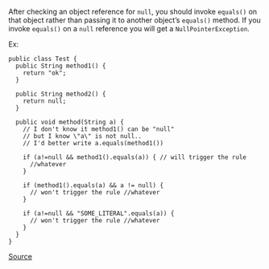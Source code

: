 After checking an object reference for `null`, you should invoke `equals()` on that object rather than passing it to another object’s `equals()` method. If you invoke `equals()` on a `null` reference you will get a `NullPointerException`.

Ex:

```
public class Test {
  public String method1() {
    return "ok";
  }

  public String method2() {
    return null;
  }

  public void method(String a) {
    // I don't know it method1() can be "null"
    // but I know \"a\" is not null..
    // I'd better write a.equals(method1())

    if (a!=null && method1().equals(a)) { // will trigger the rule
      //whatever
    }

    if (method1().equals(a) && a != null) {
      // won't trigger the rule //whatever
    }

    if (a!=null && "SOME_LITERAL".equals(a)) {
      // won't trigger the rule //whatever
    }
  }
}
```

[Source](http://pmd.sourceforge.net/pmd-5.3.2/pmd-java/rules/java/unnecessary.html#UnusedNullCheckInEquals)
